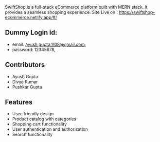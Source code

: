 SwiftShop is a full-stack eCommerce platform built with MERN stack.
It provides a seamless shopping experience.
Site Live on : https://swiftshop-ecommerce.netlify.app/#/
## Dummy Login id: 
- email: ayush.gupta.1108@gmail.com,
- password: 12345678,

## Contributors
- Ayush Gupta
- Divya Kumar
- Pushkar Gupta


## Features

- User-friendly design
- Product catalog with categories
- Shopping cart functionality
- User authentication and authorization
- Search functionality

